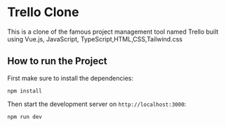 # Trello Clone

This is a clone of the famous project management tool named Trello built using Vue.js, JavaScript, TypeScript,HTML,CSS,Tailwind.css

## How to run the Project

First make sure to install the dependencies:

```
npm install
```

Then start the development server on `http://localhost:3000`:

```
npm run dev
```
